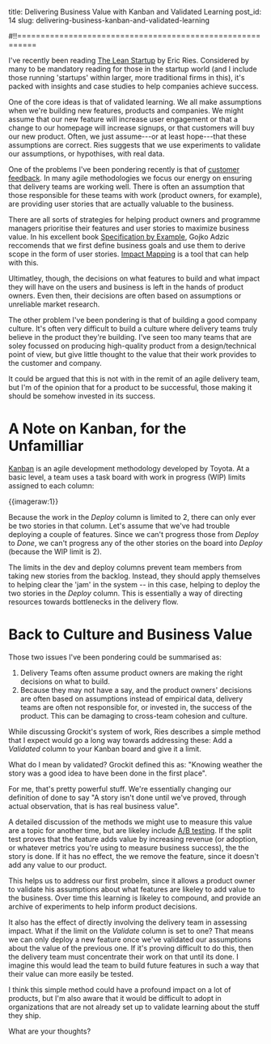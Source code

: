 title: Delivering Business Value with Kanban and Validated Learning
post_id: 14
slug: delivering-business-kanban-and-validated-learning

#!!==========================================================

I've recently been reading [The Lean Startup](http://www.amazon.co.uk/The-Lean-Startup-Innovation-Successful/dp/0670921602) by Eric Ries. Considered by many to be mandatory reading for those in the startup world (and I include those running 'startups' within larger, more traditional firms in this), it's packed with insights and case studies to help companies achieve success.

One of the core ideas is that of validated learning. We all make assumptions when we're building new features, products and companies. We might assume that our new feature will increase user engagement or that a change to our homepage will increase signups, or that customers will buy our new product. Often, we just assume---or at least hope---that these assumptions are correct. Ries suggests that we use experiments to validate our assumptions, or hypothises, with real data.

One of the problems I've been pondering recently is that of [customer feedback](/writing/feedback-loops-150126). In many agile methodologies we focus our energy on ensuring that delivery teams are working well. There is often an assumption that those responsible for these teams with work (product owners, for example), are providing user stories that are actually valuable to the business.

There are all sorts of strategies for helping product owners and programme managers prioritise their features and user stories to maximize business value. In his excellent book [Specification by Example](http://specificationbyexample.com), Gojko Adzic reccomends that we first define business goals and use them to derive scope in the form of user stories. [Impact Mapping](http://gojko.net/effect-map/) is a tool that can help with this.

Ultimatley, though, the decisions on what features to build and what impact they will have on the users and business is left in the hands of product owners. Even then, their decisions are often based on assumptions or unreliable market research.

The other problem I've been pondering is that of building a good company culture. It's often very difficult to build a culture where delivery teams truly believe in the product they're building. I've seen too many teams that are soley focussed on producing high-quality product from a design/technical point of view, but give little thought to the value that their work provides to the customer and company.

It could be argued that this is not with in the remit of an agile delivery team, but I'm of the opinion that for a product to be successful, those making it should be somehow invested in its success.

# A Note on Kanban, for the Unfamilliar

[Kanban](http://en.wikipedia.org/wiki/Kanban) is an agile development methodology developed by Toyota. At a basic level, a team uses a task board with work in progress (WIP) limits assigned to each column:

{{imageraw:1}}

Because the work in the *Deploy* column is limited to 2, there can only ever be two stories in that column. Let's assume that we've had trouble deploying a couple of features. Since we can't progress those from *Deploy* to *Done*, we can't progress any of the other stories on the board into *Deploy* (because the WIP limit is 2).

The limits in the dev and deploy columns prevent team members from taking new stories from the backlog. Instead, they should apply themselves to helping clear the 'jam' in the system -- in this case, helping to deploy the two stories in the *Deploy* column. This is essentially a way of directing resources towards bottlenecks in the delivery flow.

# Back to Culture and Business Value

Those two issues I've been pondering could be summarised as:

1. Delivery Teams often assume product owners are making the right decisions on what to build.
2. Because they may not have a say, and the product owners' decisions are often based on assumptions instead of empirical data, delivery teams are often not responsible for, or invested in, the success of the product. This can be damaging to cross-team cohesion and culture.

While discussing Grockit's system of work, Ries describes a simple method that I expect would go a long way towards addressing these: Add a *Validated* column to your Kanban board and give it a limit.

What do I mean by validated? Grockit defined this as: "Knowing weather the story was a good idea to have been done in the first place".

For me, that's pretty powerful stuff. We're essentially changing our definition of done to say "A story isn't done until we've proved, through actual observation, that is has real business value".

A detailed discussion of the methods we might use to measure this value are a topic for another time, but are likeley include [A/B testing](http://en.wikipedia.org/wiki/A/B_testing). If the split test proves that the feature adds value by increasing revenue (or adoption, or whatever metrics you're using to measure business success), the the story is done. If it has no effect, the we remove the feature, since it doesn't add any value to our product.

This helps us to address our first probelm, since it allows a product owner to validate his assumptions about what features are likeley to add value to the business. Over time this learning is likeley to compound, and provide an archive of experiments to help inform product decisions.

It also has the effect of directly involving the delivery team in assessing impact. What if the limit on the *Validate* column is set to one? That means we can only deploy a new feature once we've validated our assumptions about the value of the previous one. If it's proving difficult to do this, then the delivery team must concentrate their work on that until its done. I imagine this would lead the team to build future features in such a way that their value can more easily be tested.

I think this simple method could have a profound impact on a lot of products, but I'm also aware that it would be difficult to adopt in organizations that are not already set up to validate learning about the stuff they ship.

What are your thoughts?
